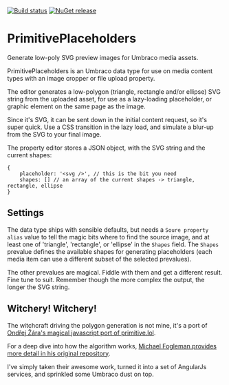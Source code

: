 [![Build status](https://ci.appveyor.com/api/projects/status/ap94da7169wk0g0v?svg=true)](https://ci.appveyor.com/project/nathanwoulfe/primitiveplaceholders)
[![NuGet release](https://img.shields.io/nuget/dt/Workflow.Umbraco.svg)](https://www.nuget.org/packages/PrimitivePlaceholders.Umbraco)

# PrimitivePlaceholders
Generate low-poly SVG preview images for Umbraco media assets.

PrimitivePlaceholders is an Umbraco data type for use on media content types with an image cropper or file upload property.

The editor generates a low-polygon (triangle, rectangle and/or ellipse) SVG string from the uploaded asset, for use as a lazy-loading placeholder, or graphic element on the same page as the image.

Since it's SVG, it can be sent down in the initial content request, so it's super quick. Use a CSS transition in the lazy load, and simulate a blur-up from the SVG to your final image.

The property editor stores a JSON object, with the SVG string and the current shapes: 

    {
        placeholder: '<svg />', // this is the bit you need
        shapes: [] // an array of the current shapes -> triangle, rectangle, ellipse
    }

## Settings

The data type ships with sensible defaults, but needs a `Soure property alias` value to tell the magic bits where to find the source image, and at least one of 'triangle', 'rectangle', or 'ellipse' in the `Shapes` field. The `Shapes` prevalue defines the available shapes for generating placeholders (each media item can use a different subset of the selected prevalues).

The other prevalues are magical. Fiddle with them and get a different result. Fine tune to suit. Remember though the more complex the output, the longer the SVG string.

## Witchery! Witchery!

The witchcraft driving the polygon generation is not mine, it's a port of [Ondřej Žára's magical javascript port of primitive.lol](https://github.com/ondras/primitive.js).

For a deep dive into how the algorithm works, [Michael Fogleman provides more detail in his original repository](https://github.com/fogleman/primitive).

I've simply taken their awesome work, turned it into a set of AngularJs services, and sprinkled some Umbraco dust on top.
